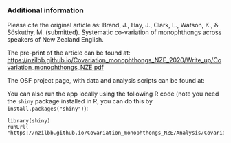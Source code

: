 ### Additional information

Please cite the original article as: Brand, J., Hay, J., Clark, L., Watson, K., & Sóskuthy, M. (submitted). Systematic co-variation of monophthongs across speakers of New Zealand English.

The pre-print of the article can be found at: https://nzilbb.github.io/Covariation_monophthongs_NZE_2020/Write_up/Covariation_monophthongs_NZE.pdf

The OSF project page, with data and analysis scripts can be found at:

You can also run the app locally using the following R code (note you need the `shiny` package installed in R, you can do this by `install.packages("shiny")`):

```
library(shiny)
runUrl( "https://nzilbb.github.io/Covariation_monophthongs_NZE/Analysis/Covariation_shiny.zip")
```
